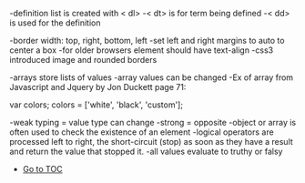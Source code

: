-definition list is created with < dl>
-< dt> is for term being defined
-< dd> is used for the definition

-border width: top, right, bottom, left
-set left and right margins to auto to center a box
-for older browsers element should have text-align
-css3 introduced image and rounded borders

-arrays store lists of values
-array values can be changed
-Ex of array from Javascript and Jquery by Jon Duckett page 71:

var colors;
colors = ['white', 'black', 'custom'];

-weak typing = value type can change
-strong = opposite
-object or array is often used to check the existence of an element
-logical operators are processed left to right, the short-circuit (stop) as soon as they have a result and return the value that stopped it.
-all values evaluate to truthy or falsy


- [Go to TOC](README.md)